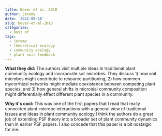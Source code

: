 ```yaml
---
title: Bever et al. 2010
author: Jeremy
date: '2022-05-18'
slug: bever-et-al-2010
categories:
  - best of
tags:
  - jeremy
  - theoretical ecology
  - community ecology
  - plant soil feedback
---
```


__What they did:__ The authors visit multiple ideas in traditional plant community ecology and incorporate soil microbes. They discuss 1) how soil microbes might contribute to resource partitioning, 2) how common mycorrhizal networks might mediate coexistence between competing plant species, and 3) how general shifts in microbial community composition might differentially effect different plant species in a community.

__Why it's cool:__ This was one of the first papers that I read that really connected plant-microbe interactions with a general view of traditional issues and ideas in plant community ecology.I think the authors do a great job of extending PSF theory into a broader set of plant community dynamics than in earlier PSF papers. I also concede that this paper is a bit nostalgic for me. 